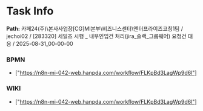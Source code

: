 # Task Info

**Path:** 카페24(주)\본사사업장\[CG]MI본부\비즈니스센터\엔터프라이즈코칭1팀 / jechoi02 / [283320] 세일즈 시행 _ 내부인입건 처리(jira_슬랙_그룹웨어) 요청건 대응 / 2025-08-31_00-00-00

### BPMN
- ["https://n8n-mi-042-web.hanpda.com/workflow/FLKpBd3LagWp9d6l"]

### WIKI
- ["https://n8n-mi-042-web.hanpda.com/workflow/FLKpBd3LagWp9d6l"]

